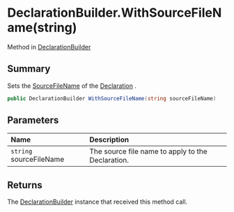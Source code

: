 # DeclarationBuilder.WithSourceFileName(string)

Method in [DeclarationBuilder](api/csharp/yarn.compiler.declarationbuilder.md)

## Summary


Sets the  <a href="yarn.compiler.declaration.sourcefilename.md">SourceFileName</a>  of the  <a href="yarn.compiler.declarationbuilder.declaration.md">Declaration</a> .


```csharp
public DeclarationBuilder WithSourceFileName(string sourceFileName)
```

## Parameters

|Name|Description|
|:---|:---|
|`string` sourceFileName|The source file name to apply to the Declaration.|

## Returns

The  <a href="yarn.compiler.declarationbuilder.md">DeclarationBuilder</a>  instance that received
this method call.

